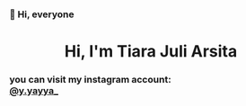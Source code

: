 ### 👋 Hi, everyone

<h1 align="center">
Hi, I'm Tiara Juli Arsita
</h1>

<h3>you can visit my instagram account: <br>
  <a href="https://www.instagram.com/y.yayya_?r=nametag" >@y.yayya_</a></h3>

